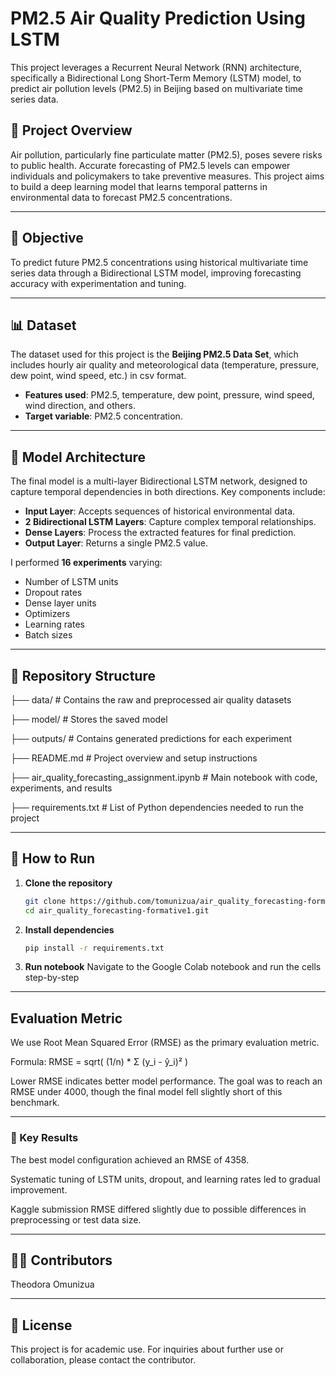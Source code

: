 # PM2.5 Air Quality Prediction Using LSTM

This project leverages a Recurrent Neural Network (RNN) architecture, specifically a Bidirectional Long Short-Term Memory (LSTM) model, to predict air pollution levels (PM2.5) in Beijing based on multivariate time series data.

## 📌 Project Overview

Air pollution, particularly fine particulate matter (PM2.5), poses severe risks to public health. Accurate forecasting of PM2.5 levels can empower individuals and policymakers to take preventive measures. This project aims to build a deep learning model that learns temporal patterns in environmental data to forecast PM2.5 concentrations.

---

## 🎯 Objective

To predict future PM2.5 concentrations using historical multivariate time series data through a Bidirectional LSTM model, improving forecasting accuracy with experimentation and tuning.

---

## 📊 Dataset

The dataset used for this project is the **Beijing PM2.5 Data Set**, which includes hourly air quality and meteorological data (temperature, pressure, dew point, wind speed, etc.) in csv format.

- **Features used**: PM2.5, temperature, dew point, pressure, wind speed, wind direction, and others.
- **Target variable**: PM2.5 concentration.

---

## 🧠 Model Architecture

The final model is a multi-layer Bidirectional LSTM network, designed to capture temporal dependencies in both directions. Key components include:

- **Input Layer**: Accepts sequences of historical environmental data.
- **2 Bidirectional LSTM Layers**: Capture complex temporal relationships.
- **Dense Layers**: Process the extracted features for final prediction.
- **Output Layer**: Returns a single PM2.5 value.

I performed **16 experiments** varying:
- Number of LSTM units
- Dropout rates
- Dense layer units
- Optimizers
- Learning rates
- Batch sizes

---

## 📁 Repository Structure
├── data/ # Contains the raw and preprocessed air quality datasets

├── model/ # Stores the saved model

├── outputs/ # Contains generated predictions for each experiment

├── README.md # Project overview and setup instructions

├── air_quality_forecasting_assignment.ipynb # Main notebook with code, experiments, and results

├── requirements.txt # List of Python dependencies needed to run the project

---

## 🚀 How to Run

1. **Clone the repository**
   ```bash
   git clone https://github.com/tomunizua/air_quality_forecasting-formative1.git
   cd air_quality_forecasting-formative1.git

2. **Install dependencies**
   ```bash
   pip install -r requirements.txt

3. **Run notebook**
   Navigate to the Google Colab notebook and run the cells step-by-step

---

## Evaluation Metric

We use Root Mean Squared Error (RMSE) as the primary evaluation metric.

Formula:
RMSE = sqrt( (1/n) * Σ (y_i - ŷ_i)² )

Lower RMSE indicates better model performance. The goal was to reach an RMSE under 4000, though the final model fell slightly short of this benchmark.

---

### 🧪 Key Results
The best model configuration achieved an RMSE of 4358.

Systematic tuning of LSTM units, dropout, and learning rates led to gradual improvement.

Kaggle submission RMSE differed slightly due to possible differences in preprocessing or test data size.

---

## 👨‍💻 Contributors
Theodora Omunizua

---

## 📄 License
This project is for academic use. For inquiries about further use or collaboration, please contact the contributor.



